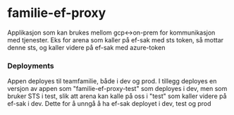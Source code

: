 # familie-ef-proxy

Applikasjon som kan brukes mellom gcp<->on-prem for kommunikasjon med tjenester. Eks for arena som kaller på ef-sak med sts token,
så mottar denne sts, og kaller videre på ef-sak med azure-token

### Deployments

Appen deployes til teamfamilie, både i dev og prod. I tillegg deployes en versjon av appen som "familie-ef-proxy-test" som
deployes i dev, men som bruker STS i test, slik att arena kan kalle på oss i "test" som kaller videre på ef-sak i dev. Dette for å
unngå å ha ef-sak deployet i dev, test og prod